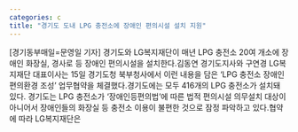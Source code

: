 ```yaml
---
categories: c
title: "경기도 도내 LPG 충전소에 장애인 편의시설 설치 지원"
---
```

[경기동부매일=문영일 기자] 경기도와 LG복지재단이 매년 LPG 충전소 20여 개소에 장애인 화장실, 경사로 등 장애인 편의시설을 설치한다.김동연 경기도지사와 구연경 LG복지재단 대표이사는 15일 경기도청 북부청사에서 이런 내용을 담은 ‘LPG 충전소 장애인 편의환경 조성’ 업무협약을 체결했다.경기도에는 모두 416개의 LPG 충전소가 설치돼 있다. 경기도는 LPG 충전소가 ‘장애인등편의법’에 따른 법적 편의시설 의무설치 대상이 아니어서 장애인들의 화장실 등 충전소 이용이 불편한 것으로 잠정 파악하고 있다.협약에 따라 LG복지재단은